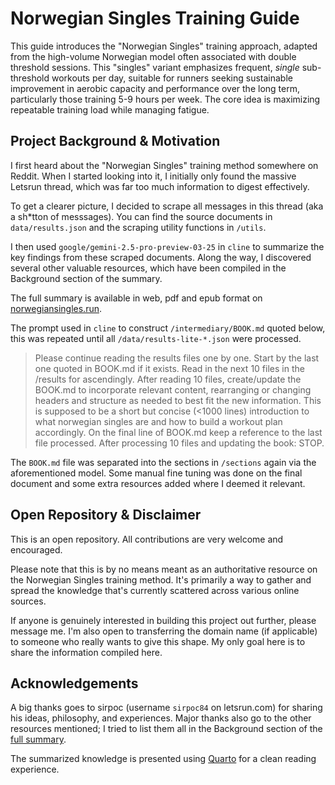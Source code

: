 # Norwegian Singles Training Guide

This guide introduces the "Norwegian Singles" training approach, adapted from the high-volume Norwegian model often associated with double threshold sessions. This "singles" variant emphasizes frequent, *single* sub-threshold workouts per day, suitable for runners seeking sustainable improvement in aerobic capacity and performance over the long term, particularly those training 5-9 hours per week. The core idea is maximizing repeatable training load while managing fatigue.

## Project Background & Motivation

I first heard about the "Norwegian Singles" training method somewhere on Reddit. When I started looking into it, I initially only found the massive Letsrun thread, which was far too much information to digest effectively.

To get a clearer picture, I decided to scrape all messages in this thread (aka a sh*tton of messsages). You can find the source documents in `data/results.json` and the scraping utility functions in `/utils`.

I then used `google/gemini-2.5-pro-preview-03-25` in `cline` to summarize the key findings from these scraped documents. Along the way, I discovered several other valuable resources, which have been compiled in the Background section of the summary.

The full summary is available in web, pdf and epub format on [norwegiansingles.run](https://norwegiansingles.run).

The prompt used in `cline` to construct `/intermediary/BOOK.md` quoted below, this was repeated until all `/data/results-lite-*.json` were processed.

> Please continue reading the results files one by one. Start by the last one quoted in BOOK.md if it exists. Read in the next 10 files in the /results for ascendingly. After reading 10 files, create/update the BOOK.md to incorporate relevant content, rearranging or changing headers and structure as needed to best fit the new information. This is supposed to be a short but concise (<1000 lines) introduction to what norwegian singles are and how to build a workout plan accordingly. On the final line of BOOK.md keep a reference to the last file processed. After processing 10 files and updating the book: STOP.

The `BOOK.md` file was separated into the sections in `/sections` again via the aforementioned model. Some manual fine tuning was done on the final document and some extra resources added where I deemed it relevant.

## Open Repository & Disclaimer

This is an open repository. All contributions are very welcome and encouraged.

Please note that this is by no means meant as an authoritative resource on the Norwegian Singles training method. It's primarily a way to gather and spread the knowledge that's currently scattered across various online sources.

If anyone is genuinely interested in building this project out further, please message me. I'm also open to transferring the domain name (if applicable) to someone who really wants to give this shape. My only goal here is to share the information compiled here.

## Acknowledgements

A big thanks goes to sirpoc (username `sirpoc84` on letsrun.com) for sharing his ideas, philosophy, and experiences. Major thanks also go to the other resources mentioned; I tried to list them all in the Background section of the [full summary](https://norwegiansingles.run).

The summarized knowledge is presented using [Quarto](https://quarto.org/) for a clean reading experience.
